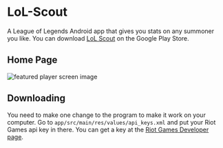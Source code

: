 # LoL-Scout
A League of Legends Android app that gives you stats on any summoner you like. You can download [LoL Scout](https://play.google.com/store/apps/details?id=benawad.com.lolscout&hl=en) on the Google Play Store.


## Home Page
![featured player screen image](https://raw.github.com/benawad/LoL-Scout/master/LoL%20Scout%20Screenshots/Screenshot_2015-05-27-09-49-36.png)

## Downloading
You need to make one change to the program to make it work on your computer. Go to `app/src/main/res/values/api_keys.xml` and put your Riot Games api key in there. You can get a key at the [Riot Games Developer page](https://developer.riotgames.com/).
